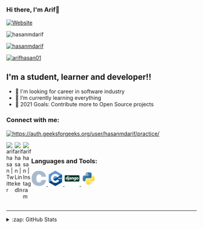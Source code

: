 ### Hi there, I'm Arif👋

[![Website](https://img.shields.io/website?label=ArifHasan&style=for-the-badge&url=https%3A%2F%2Fcodestackr.com)](https://hasanmdarif.github.io)

<p align="left"> <img src="https://komarev.com/ghpvc/?username=hasanmdarif&label=Profile%20views&color=0e75b6&style=flat" alt="hasanmdarif" /> </p>

<p align="left"> <a href="https://github.com/ryo-ma/github-profile-trophy"><img src="https://github-profile-trophy.vercel.app/?username=hasanmdarif" alt="hasanmdarif" /></a> </p>

<p align="left"> <a href="https://twitter.com/arifhasan01" target="blank"><img src="https://img.shields.io/twitter/follow/arifhasan01?logo=twitter&style=for-the-badge" alt="arifhasan01" /></a> </p>

## I'm a student, learner and developer!!

- 🔭 I'm looking for career in software industry 
- 🌱 I’m currently learning everything 
- 🥅 2021 Goals: Contribute more to Open Source projects


### Connect with me:

<a href="https://auth.geeksforgeeks.org/user/https://auth.geeksforgeeks.org/user/hasanmdarif/practice/" target="blank"><img align="center" src="https://cdn.jsdelivr.net/npm/simple-icons@3.0.1/icons/geeksforgeeks.svg" alt="https://auth.geeksforgeeks.org/user/hasanmdarif/practice/" height="30" width="40" /></a>

[<img align="left" alt="arifhasan | Twitter" width="22px" src="https://cdn.jsdelivr.net/npm/simple-icons@v3/icons/twitter.svg" />][twitter]
[<img align="left" alt="arifhasan | LinkedIn" width="22px" src="https://cdn.jsdelivr.net/npm/simple-icons@v3/icons/linkedin.svg" />][linkedin]
[<img align="left" alt="arifhasan | Instagram" width="22px" src="https://cdn.jsdelivr.net/npm/simple-icons@v3/icons/instagram.svg" />][instagram]

<br />

### Languages and Tools:

<p align="left"> <a href="https://www.cprogramming.com/" target="_blank"> <img src="https://raw.githubusercontent.com/devicons/devicon/master/icons/c/c-original.svg" alt="c" width="40" height="40"/> </a> <a href="https://www.w3schools.com/cpp/" target="_blank"> <img src="https://raw.githubusercontent.com/devicons/devicon/master/icons/cplusplus/cplusplus-original.svg" alt="cplusplus" width="40" height="40"/> </a> <a href="https://www.djangoproject.com/" target="_blank"> <img src="https://raw.githubusercontent.com/devicons/devicon/master/icons/django/django-original.svg" alt="django" width="40" height="40"/> </a> <a href="https://www.python.org" target="_blank"> <img src="https://raw.githubusercontent.com/devicons/devicon/master/icons/python/python-original.svg" alt="python" width="40" height="40"/> </a> </p>
<br />
<br />

---




<details>
  <summary>:zap: GitHub Stats</summary>

  <img align="left" alt="hasanmdarif's GitHub Stats" src="https://github-readme-stats.vercel.app/api?username=hasanmdarif&show_icons=true&hide_border=true" />

</details>

[website]: https://www.hasanmdarif.github.io
[twitter]: https://twitter.com/Arifhasan01
[instagram]: https://instagram.com/__arif.hasan__
[linkedin]: https://linkedin.com/in/arif-hasan-937218124



<!--  

<p align="left"> <img src="https://komarev.com/ghpvc/?username=hasanmdarif&label=Profile%20views&color=0e75b6&style=flat" alt="hasanmdarif" /> </p>

<p align="left"> <a href="https://github.com/ryo-ma/github-profile-trophy"><img src="https://github-profile-trophy.vercel.app/?username=hasanmdarif" alt="hasanmdarif" /></a> </p>

<p align="left"> <a href="https://twitter.com/arifhasan01" target="blank"><img src="https://img.shields.io/twitter/follow/arifhasan01?logo=twitter&style=for-the-badge" alt="arifhasan01" /></a> </p>

<h3 align="left">Connect with me:</h3>
<p align="left">
<a href="https://twitter.com/arifhasan01" target="blank"><img align="center" src="https://cdn.jsdelivr.net/npm/simple-icons@3.0.1/icons/twitter.svg" alt="arifhasan01" height="30" width="40" /></a>
<a href="https://auth.geeksforgeeks.org/user/https://auth.geeksforgeeks.org/user/hasanmdarif/practice/" target="blank"><img align="center" src="https://cdn.jsdelivr.net/npm/simple-icons@3.0.1/icons/geeksforgeeks.svg" alt="https://auth.geeksforgeeks.org/user/hasanmdarif/practice/" height="30" width="40" /></a>
</p>

<h3 align="left">Languages and Tools:</h3>
<p align="left"> <a href="https://www.cprogramming.com/" target="_blank"> <img src="https://raw.githubusercontent.com/devicons/devicon/master/icons/c/c-original.svg" alt="c" width="40" height="40"/> </a> <a href="https://www.w3schools.com/cpp/" target="_blank"> <img src="https://raw.githubusercontent.com/devicons/devicon/master/icons/cplusplus/cplusplus-original.svg" alt="cplusplus" width="40" height="40"/> </a> <a href="https://www.djangoproject.com/" target="_blank"> <img src="https://raw.githubusercontent.com/devicons/devicon/master/icons/django/django-original.svg" alt="django" width="40" height="40"/> </a> <a href="https://www.python.org" target="_blank"> <img src="https://raw.githubusercontent.com/devicons/devicon/master/icons/python/python-original.svg" alt="python" width="40" height="40"/> </a> </p>

<p><img align="left" src="https://github-readme-stats.vercel.app/api/top-langs?username=hasanmdarif&show_icons=true&locale=en&layout=compact" alt="hasanmdarif" /></p>

<p>&nbsp;<img align="center" src="https://github-readme-stats.vercel.app/api?username=hasanmdarif&show_icons=true&locale=en" alt="hasanmdarif" /></p>

<p><img align="center" src="https://github-readme-streak-stats.herokuapp.com/?user=hasanmdarif&" alt="hasanmdarif" /></p> -->
